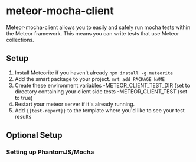 # meteor-mocha-client

Meteor-mocha-client allows you to easily and safely run mocha tests within the Meteor framework.  This means you can write tests that use Meteor collections.

## Setup

1. Install Meteorite if you haven't already `npm install -g meteorite`
2. Add the smart package to your project. `mrt add PACKAGE_NAME`
3. Create these environment variables
  -METEOR_CLIENT_TEST_DIR (set to directory containing your client side tests
  -METEOR_CLIENT_TEST (set to true)
4. Restart your meteor server if it's already running.
5. Add `{{test-report}}` to the template where you'd like to see your test results

## Optional Setup

### Setting up PhantomJS/Mocha 
